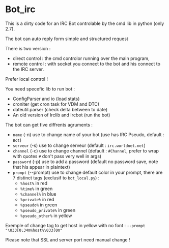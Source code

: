 # Bot_irc

This is a dirty code for an IRC Bot controlable by the cmd lib in python (only 2.7).

The bot can auto reply form simple and structured request

There is two version :
  - direct control : the cmd controlor running over the main program, 
  - remote control : with socket you connect to the bot and his connect to the IRC server. 

Prefer local control !

You need specefic lib to run bot :
  - ConfigParser and io (load stats)
  - croniter (get cron task for VDM and DTC)
  - dateutil.parser (check delta between to date)
  - An old version of Irclib and Ircbot (run the bot)

The bot can get five diffrents agruments :
  - `name` (-n) use to change name of your bot (use has IRC Pseudo, default : `Bot`)
  - `serveur` (-s) use to change serveur (default : `irc.worldnet.net`)
  - `channel` (-c) use to change channel (default : `#Channel`, prefer to wrap with quotes `#` don't pass very well in args) 
  - `password` (-p) use to add a password (default no password save, note that his appear in plaintext)
  - `prompt` (--prompt) use to change default color in your prompt, there are 7 distinct tags (exclusif to `bot_local.py`) :
    - `%host%` in red
    - `%time%` in green
    - `%channel%` in blue
    - `%private%` in red
    - `%pseudo%` in green
    - `%pseudo_private%` in green
    - `%pseudo_other%` in yellow

Exemple of change tag to get host in yellow with no font : `--prompt "\033[0;34m%host%\033[0m"`

Please note that SSL and server port need manual change !

